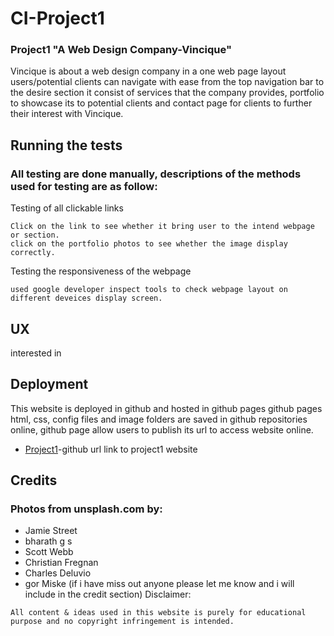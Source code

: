 # CI-Project1
### Project1 "A Web Design Company-Vincique"

Vincique is about a web design company in a one web page layout users/potential clients can navigate with ease from the top navigation bar to the desire section it consist of services that the company provides,
portfolio to showcase its to potential clients and contact page for clients to further their interest with Vincique.

## Running the tests
### All testing are done manually, descriptions of the methods used for testing are as follow:

Testing of all clickable links
```
Click on the link to see whether it bring user to the intend webpage or section.
click on the portfolio photos to see whether the image display correctly.
```
Testing the responsiveness of the webpage
```
used google developer inspect tools to check webpage layout on different deveices display screen. 
```
 
## UX

interested in 
## Deployment
This website is deployed in github and hosted in github pages github pages html, css, config files and image folders are saved in github repositories online, github page allow users to publish its url 
to access website online.
* [Project1](https://lionelng-ci.github.io/CI-Project1/)-github url link to project1 website

## Credits

### Photos from unsplash.com by:
* Jamie Street
* bharath g s
* Scott Webb
* Christian Fregnan
* Charles Deluvio
* gor Miske
(if i have miss out anyone please let me know and i will include in the credit section)
Disclaimer:
```
All content & ideas used in this website is purely for educational purpose and no copyright infringement is intended.
```
